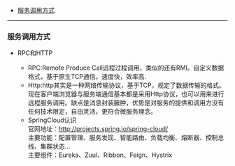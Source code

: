 * [服务调用方式](#服务调用方式)
-----
### 服务调用方式
  * RPC和HTTP  
    - RPC:Remote Produce Call远程过程调用，类似的还有RMI。自定义数据格式，基于原生TCP通信，速度快，效率高.
    - Http:http其实是一种网络传输协议，基于TCP，规定了数据传输的格式。现在客户端浏览器与服务端通信基本都是采用Http协议，也可以用来进行远程服务调用。缺点是消息封装臃肿，优势是对服务的提供和调用方没有任何技术限定，自由灵活，更符合微服务理念。
    
    * SpringCloud认识  
    官网地址：http://projects.spring.io/spring-cloud/  
    主要功能：配置管理、服务发现、智能路由、负载均衡、熔断器、控制总线、集群状态...  
    主要组件：Eureka、Zuul、Ribbon、Feign、Hystrix
    
    

  
